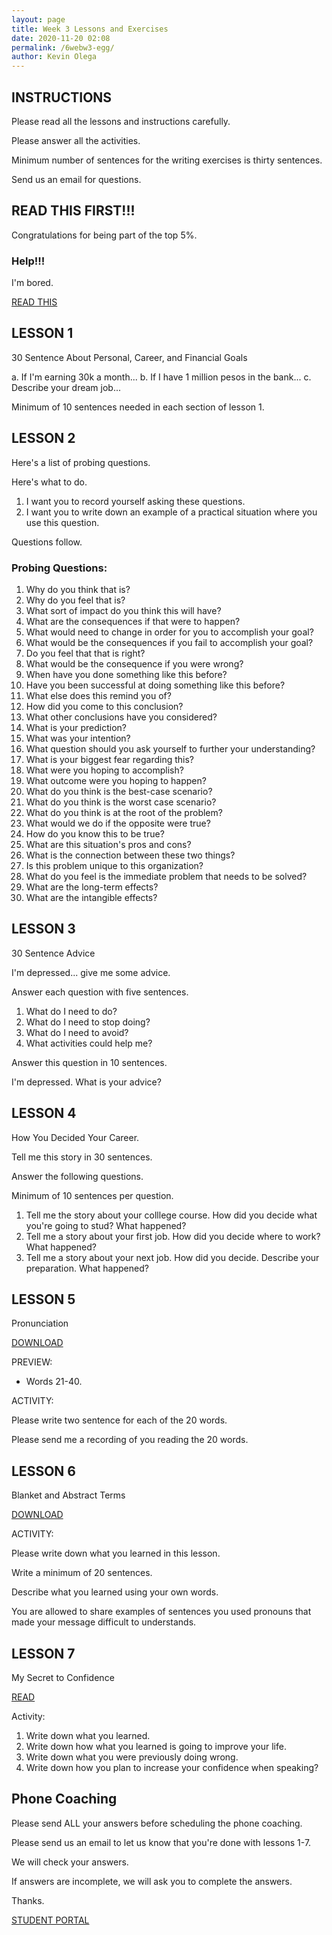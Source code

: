 ```yaml
--- 
layout: page
title: Week 3 Lessons and Exercises
date: 2020-11-20 02:08
permalink: /6webw3-egg/ 
author: Kevin Olega 
--- 
```

## INSTRUCTIONS

Please read all the lessons and instructions carefully.

Please answer all the activities.

Minimum number of sentences for the writing exercises is thirty sentences.

Send us an email for questions.

## READ THIS FIRST!!!

Congratulations for being part of the top 5%.

### Help!!!

I'm bored.

[READ THIS](https://callcentertrainingtips.com/ee)

## LESSON 1

30 Sentence About Personal, Career, and Financial Goals

a. If I'm earning 30k a month...
b. If I have 1 million pesos in the bank...
c. Describe your dream job...

Minimum of 10 sentences needed in each section of lesson 1.

## LESSON 2

Here's a list of probing questions. 

Here's what to do.

1. I want you to record yourself asking these questions.
2. I want you to write down an example of a practical situation where you use this question.

Questions follow.

### Probing Questions:

1. Why do you think that is?
2. Why do you feel that is?
3. What sort of impact do you think this will have?
4. What are the consequences if that were to happen?
5. What would need to change in order for you to accomplish your goal?
6. What would be the consequences if you fail to accomplish your goal?
7. Do you feel that that is right?
8. What would be the consequence if you were wrong?
9. When have you done something like this before?
10. Have you been successful at doing something like this before?
11. What else does this remind you of?
12. How did you come to this conclusion?
13. What other conclusions have you considered?
14. What is your prediction?
15. What was your intention?
16. What question should you ask yourself to further your understanding?
17. What is your biggest fear regarding this?
18. What were you hoping to accomplish?
19. What outcome were you hoping to happen?
20. What do you think is the best-case scenario?
21. What do you think is the worst case scenario?
22. What do you think is at the root of the problem?
23. What would we do if the opposite were true?
24. How do you know this to be true?
25. What are this situation's pros and cons?
26. What is the connection between these two things?
27. Is this problem unique to this organization?
28. What do you feel is the immediate problem that needs to be solved?
29. What are the long-term effects?
30. What are the intangible effects?

## LESSON 3 

30 Sentence Advice

I'm depressed... give me some advice.

Answer each question with five sentences.

1. What do I need to do? 
2. What do I need to stop doing? 
3. What do I need to avoid?
4. What activities could help me? 

Answer this question in 10 sentences.

I'm depressed. What is your advice?

## LESSON 4 

How You Decided Your Career.

Tell me this story in 30 sentences.

Answer the following questions.

Minimum of 10 sentences per question.

1. Tell me the story about your colllege course. How did you decide what you're going to stud? What happened?
2. Tell me a story about your first job. How did you decide where to work? What happened?
3. Tell me a story about your next job. How did you decide. Describe your preparation. What happened?

## LESSON 5

Pronunciation

[DOWNLOAD](https://drive.google.com/file/d/1UE0H2P4qB69wpbJJa57ErCIbxAZHZie4/view?usp=sharing)

PREVIEW:

- Words 21-40.

ACTIVITY:

Please write two sentence for each of the 20 words.

Please send me a recording of you reading the 20 words.


## LESSON 6

Blanket and Abstract Terms

[DOWNLOAD](https://drive.google.com/file/d/1Ki_TAVvz0DCoSAStBG8nujax7HybfS3w/view?usp=sharing)

ACTIVITY:

Please write down what you learned in this lesson.

Write a minimum of 20 sentences.

Describe what you learned using your own words.

You are allowed to share examples of sentences you used pronouns that made your message difficult to understands.

## LESSON 7

My Secret to Confidence

[READ](https://callcentertrainingtips.com/confident/)

Activity:

1. Write down what you learned.
2. Write down how what you learned is going to improve your life.
3. Write down what you were previously doing wrong.
4. Write down how you plan to increase your confidence when speaking? 


## Phone Coaching

Please send ALL your answers before scheduling the phone coaching.

Please send us an email to let us know that you're done with lessons 1-7.

We will check your answers.

If answers are incomplete, we will ask you to complete the answers.

Thanks.

<a href="https://callcentertrainingtips.com/6webstudent/" class="button focus">STUDENT PORTAL</a>

